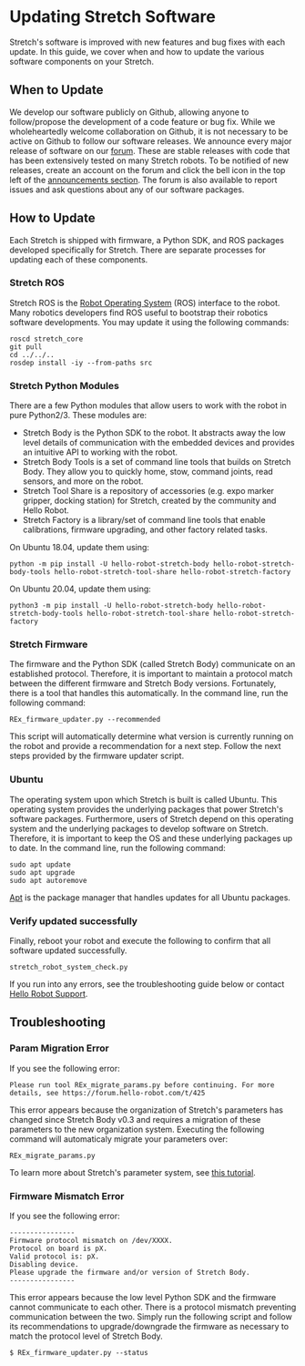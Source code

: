 # Updating Stretch Software

Stretch's software is improved with new features and bug fixes with each update. In this guide, we cover when and how to update the various software components on your Stretch.

## When to Update

We develop our software publicly on Github, allowing anyone to follow/propose the development of a code feature or bug fix. While we wholeheartedly welcome collaboration on Github, it is not necessary to be active on Github to follow our software releases. We announce every major release of software on our [forum](https://forum.hello-robot.com/c/announcements). These are stable releases with code that has been extensively tested on many Stretch robots. To be notified of new releases, create an account on the forum and click the bell icon in the top left of the [announcements section](https://forum.hello-robot.com/c/announcements/6). The forum is also available to report issues and ask questions about any of our software packages.

## How to Update

Each Stretch is shipped with firmware, a Python SDK, and ROS packages developed specifically for Stretch. There are separate processes for updating each of these components.

### Stretch ROS

Stretch ROS is the [Robot Operating System](https://www.ros.org/about-ros/) (ROS) interface to the robot. Many robotics developers find ROS useful to bootstrap their robotics software developments. You may update it using the following commands:

```console
roscd stretch_core
git pull
cd ../../..
rosdep install -iy --from-paths src
```

### Stretch Python Modules

There are a few Python modules that allow users to work with the robot in pure Python2/3. These modules are:

 - Stretch Body is the Python SDK to the robot. It abstracts away the low level details of communication with the embedded devices and provides an intuitive API to working with the robot.
 - Stretch Body Tools is a set of command line tools that builds on Stretch Body. They allow you to quickly home, stow, command joints, read sensors, and more on the robot.
 - Stretch Tool Share is a repository of accessories (e.g. expo marker gripper, docking station) for Stretch, created by the community and Hello Robot.
 - Stretch Factory is a library/set of command line tools that enable calibrations, firmware upgrading, and other factory related tasks.

On Ubuntu 18.04, update them using:

```console
python -m pip install -U hello-robot-stretch-body hello-robot-stretch-body-tools hello-robot-stretch-tool-share hello-robot-stretch-factory
```

On Ubuntu 20.04, update them using:

```console
python3 -m pip install -U hello-robot-stretch-body hello-robot-stretch-body-tools hello-robot-stretch-tool-share hello-robot-stretch-factory
```

### Stretch Firmware

The firmware and the Python SDK (called Stretch Body) communicate on an established protocol. Therefore, it is important to maintain a protocol match between the different firmware and Stretch Body versions. Fortunately, there is a tool that handles this automatically. In the command line, run the following command:

```console
REx_firmware_updater.py --recommended
```

This script will automatically determine what version is currently running on the robot and provide a recommendation for a next step. Follow the next steps provided by the firmware updater script.

### Ubuntu

The operating system upon which Stretch is built is called Ubuntu. This operating system provides the underlying packages that power Stretch's software packages. Furthermore, users of Stretch depend on this operating system and the underlying packages to develop software on Stretch. Therefore, it is important to keep the OS and these underlying packages up to date. In the command line, run the following command:

```console
sudo apt update
sudo apt upgrade
sudo apt autoremove
```

[Apt](https://en.wikipedia.org/wiki/APT_(software)) is the package manager that handles updates for all Ubuntu packages.

### Verify updated successfully

Finally, reboot your robot and execute the following to confirm that all software updated successfully.

```console
stretch_robot_system_check.py
```

If you run into any errors, see the troubleshooting guide below or contact [Hello Robot Support](https://forum.hello-robot.com).

## Troubleshooting

### Param Migration Error

If you see the following error:

```
Please run tool REx_migrate_params.py before continuing. For more details, see https://forum.hello-robot.com/t/425
```

This error appears because the organization of Stretch's parameters has changed since Stretch Body v0.3 and requires a migration of these parameters to the new organization system. Executing the following command will automaticaly migrate your parameters over:

```console
REx_migrate_params.py
```

To learn more about Stretch's parameter system, see [this tutorial](https://docs.hello-robot.com/0.1/parameters_tutorial/).

### Firmware Mismatch Error

If you see the following error:

```
----------------
Firmware protocol mismatch on /dev/XXXX.
Protocol on board is pX.
Valid protocol is: pX.
Disabling device.
Please upgrade the firmware and/or version of Stretch Body.
----------------
```

This error appears because the low level Python SDK and the firmware cannot communicate to each other. There is a protocol mismatch preventing communication between the two. Simply run the following script and follow its recommendations to upgrade/downgrade the firmware as necessary to match the protocol level of Stretch Body.

```console
$ REx_firmware_updater.py --status
```
